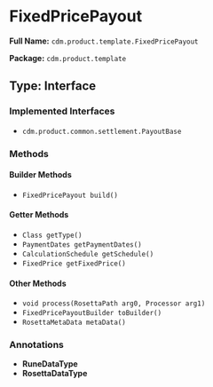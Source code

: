 # FixedPricePayout

**Full Name:** `cdm.product.template.FixedPricePayout`

**Package:** `cdm.product.template`

## Type: Interface

### Implemented Interfaces

- `cdm.product.common.settlement.PayoutBase`

### Methods

#### Builder Methods

- `FixedPricePayout build()`

#### Getter Methods

- `Class getType()`
- `PaymentDates getPaymentDates()`
- `CalculationSchedule getSchedule()`
- `FixedPrice getFixedPrice()`

#### Other Methods

- `void process(RosettaPath arg0, Processor arg1)`
- `FixedPricePayoutBuilder toBuilder()`
- `RosettaMetaData metaData()`

### Annotations

- **RuneDataType**
- **RosettaDataType**

